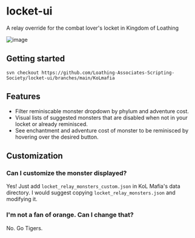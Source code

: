 # locket-ui
A relay override for the combat lover's locket in Kingdom of Loathing

![image](https://user-images.githubusercontent.com/17497392/155977434-45dfb93a-e73d-4815-83a8-f37912d6de58.png)

## Getting started
`svn checkout https://github.com/Loathing-Associates-Scripting-Society/locket-ui/branches/main/KoLmafia`

## Features
- Filter reminiscable monster dropdown by phylum and adventure cost.
- Visual lists of suggested monsters that are disabled when not in your locket or already reminisced.
- See enchantment and adventure cost of monster to be reminisced by hovering over the desired button.

## Customization
### Can I customize the monster displayed?
Yes! Just add `locket_relay_monsters_custom.json` in KoL Mafia's data directory. I would suggest copying `locket_relay_monsters.json` and modifying it.  
### I'm not a fan of orange. Can I change that?
No. Go Tigers.
